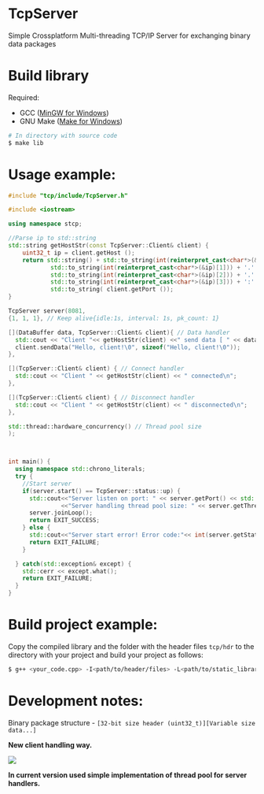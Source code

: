 # TcpServer
Simple Crossplatform Multi-threading TCP/IP Server for exchanging binary data packages

# Build library

Required:
 * GCC ([MinGW for Windows](https://sourceforge.net/projects/mingw/))
 * GNU Make ([Make for Windows](http://gnuwin32.sourceforge.net/packages/make.htm))

```bash
# In directory with source code
$ make lib
```

# Usage example:
```cpp
#include "tcp/include/TcpServer.h"

#include <iostream>

using namespace stcp;

//Parse ip to std::string
std::string getHostStr(const TcpServer::Client& client) {
    uint32_t ip = client.getHost ();
    return std::string() + std::to_string(int(reinterpret_cast<char*>(&ip)[0])) + '.' +
            std::to_string(int(reinterpret_cast<char*>(&ip)[1])) + '.' +
            std::to_string(int(reinterpret_cast<char*>(&ip)[2])) + '.' +
            std::to_string(int(reinterpret_cast<char*>(&ip)[3])) + ':' +
            std::to_string( client.getPort ());
}

TcpServer server(8081,
{1, 1, 1}, // Keep alive{idle:1s, interval: 1s, pk_count: 1}

[](DataBuffer data, TcpServer::Client& client){ // Data handler
  std::cout << "Client "<< getHostStr(client) <<" send data [ " << data.size() << " bytes ]: " << (char*)data.data() << '\n';
  client.sendData("Hello, client!\0", sizeof("Hello, client!\0"));
},

[](TcpServer::Client& client) { // Connect handler
  std::cout << "Client " << getHostStr(client) << " connected\n";
},

[](TcpServer::Client& client) { // Disconnect handler
  std::cout << "Client " << getHostStr(client) << " disconnected\n";
},

std::thread::hardware_concurrency() // Thread pool size
);



int main() {
  using namespace std::chrono_literals;
  try {
    //Start server
    if(server.start() == TcpServer::status::up) {
      std::cout<<"Server listen on port: " << server.getPort() << std::endl
               <<"Server handling thread pool size: " << server.getThreadPool().getThreadCount() << std::endl;
      server.joinLoop();
      return EXIT_SUCCESS;
    } else {
      std::cout<<"Server start error! Error code:"<< int(server.getStatus()) <<std::endl;
      return EXIT_FAILURE;
    }

  } catch(std::exception& except) {
    std::cerr << except.what();
    return EXIT_FAILURE;
  }
}
```
# Build project example:

Copy the compiled library and the folder with the header files ```tcp/hdr``` to the directory with your project and build your project as follows:
```bash
$ g++ <your_code.cpp> -I<path/to/header/files> -L<path/to/static_library> -o <name_of_your_programm> -ltcp -lpthread -std=c++17
```

# Development notes:

Binary package structure - `[32-bit size header (uint32_t)][Variable size data...]`

**New client handling way.**

<img src="https://raw.githubusercontent.com/gbytegear/TcpServer/master/doc/ClientHandling.jpg">

**In current version used simple implementation of thread pool for server handlers.**
